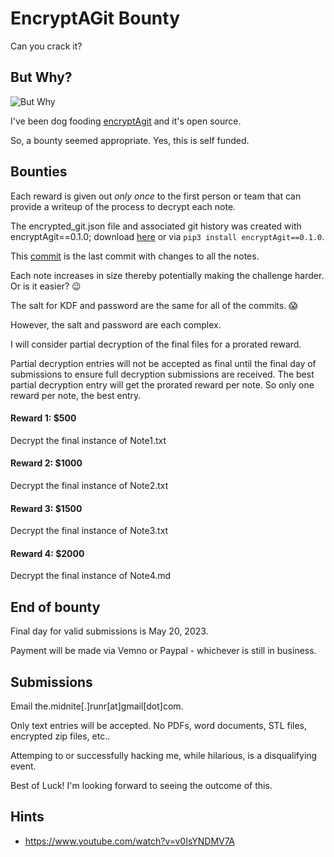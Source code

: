 # EncryptAGit Bounty

Can you crack it?


## But Why?

![But Why](https://media0.giphy.com/media/s239QJIh56sRW/giphy.gif)

I've been dog fooding [encryptAgit](https://github.com/secretsquirrel/encryptAgit) and it's open source. 

So, a bounty seemed appropriate. Yes, this is self funded.


## Bounties

Each reward is given out *only once* to the first person or team that can provide a writeup of the process to decrypt each note.

The encrypted_git.json file and associated git history was created with encryptAgit==0.1.0; download [here](https://github.com/secretsquirrel/encryptAgit/tree/790b5291da8e016006ea8fb55889605506c22b31) or via `pip3 install encryptAgit==0.1.0`.

This [commit](https://github.com/secretsquirrel/Bounty-EncryptAGit/commit/954d2aa5fbad53f5ade048bb789b206a529c3d5b) is the last commit with changes to all the notes.

Each note increases in size thereby potentially making the challenge harder. Or is it easier? 😉

The salt for KDF and password are the same for all of the commits. 😱

However, the salt and password are each complex.

I will consider partial decryption of the final files for a prorated reward. 

Partial decryption entries will not be accepted as final until the final day of submissions to ensure full decryption submissions are received. The best partial decryption entry will get the prorated reward per note. So only one reward per note, the best entry.

#### Reward 1: $500

Decrypt the final instance of Note1.txt

#### Reward 2: $1000

Decrypt the final instance of Note2.txt

#### Reward 3: $1500

Decrypt the final instance of Note3.txt

#### Reward 4: $2000

Decrypt the final instance of Note4.md


## End of bounty

Final day for valid submissions is May 20, 2023.

Payment will be made via Vemno or Paypal - whichever is still in business.


## Submissions

Email the.midnite[.]runr[at]gmail[dot]com.

Only text entries will be accepted. No PDFs, word documents, STL files, encrypted zip files, etc.. 

Attemping to or successfully hacking me, while hilarious, is a disqualifying event. 

Best of Luck! I'm looking forward to seeing the outcome of this.


## Hints

* https://www.youtube.com/watch?v=v0IsYNDMV7A 

